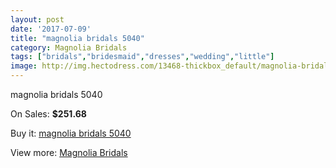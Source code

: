 ```yaml
---
layout: post
date: '2017-07-09'
title: "magnolia bridals 5040"
category: Magnolia Bridals
tags: ["bridals","bridesmaid","dresses","wedding","little"]
image: http://img.hectodress.com/13468-thickbox_default/magnolia-bridals-5040.jpg
---
```

magnolia bridals 5040

On Sales: **$251.68**
<a href="https://www.hectodress.com/magnolia-bridals/6515-magnolia-bridals-5040.html"><amp-img layout="responsive" width="600" height="600" src="//img.hectodress.com/13468-thickbox_default/magnolia-bridals-5040.jpg" alt="magnolia bridals 5040 0" /></a>
<a href="https://www.hectodress.com/magnolia-bridals/6515-magnolia-bridals-5040.html"><amp-img layout="responsive" width="600" height="600" src="//img.hectodress.com/13470-thickbox_default/magnolia-bridals-5040.jpg" alt="magnolia bridals 5040 1" /></a>
<a href="https://www.hectodress.com/magnolia-bridals/6515-magnolia-bridals-5040.html"><amp-img layout="responsive" width="600" height="600" src="//img.hectodress.com/13469-thickbox_default/magnolia-bridals-5040.jpg" alt="magnolia bridals 5040 2" /></a>

Buy it: [magnolia bridals 5040](https://www.hectodress.com/magnolia-bridals/6515-magnolia-bridals-5040.html "magnolia bridals 5040")

View more: [Magnolia Bridals](https://www.hectodress.com/110-magnolia-bridals "Magnolia Bridals")